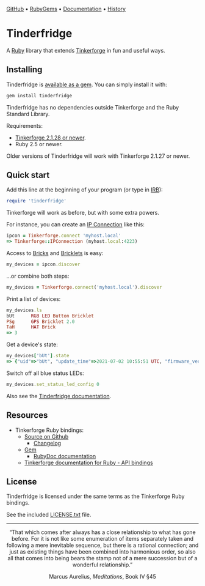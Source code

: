[GitHub](https://github.com/lllisteu/tinderfridge) • [RubyGems](https://rubygems.org/gems/tinderfridge) • [Documentation](https://www.rubydoc.info/gems/tinderfridge) • [History](History.md)

# Tinderfridge

A [Ruby](https://www.ruby-lang.org/) library that extends [Tinkerforge](https://www.tinkerforge.com/) in fun and useful ways.

## Installing

Tinderfridge is [available as a gem](https://rubygems.org/gems/tinderfridge). You can simply install it with:

```bash
gem install tinderfridge
```

Tinderfridge has no dependencies outside Tinkerforge and the Ruby Standard Library.

Requirements:

* [Tinkerforge 2.1.28 or newer](https://rubygems.org/gems/tinkerforge).
* Ruby 2.5 or newer.

Older versions of Tinderfridge will work with Tinkerforge 2.1.27 or newer.

## Quick start

Add this line at the beginning of your program (or type in [IRB](https://ruby-doc.org/stdlib/libdoc/irb/rdoc/IRB.html)):

```ruby
require 'tinderfridge'
```

Tinkerforge will work as before, but with some extra powers.

For instance, you can create an [IP Connection](https://www.tinkerforge.com/en/doc/Software/IPConnection_Ruby.html) like this:

```ruby
ipcon = Tinkerforge.connect 'myhost.local'
=> Tinkerforge::IPConnection (myhost.local:4223)
```

Access to [Bricks](https://www.tinkerforge.com/en/doc/Software/Bricks_Ruby.html) and [Bricklets](https://www.tinkerforge.com/en/doc/Software/Bricklets_Ruby.html) is easy:

```ruby
my_devices = ipcon.discover
```

...or combine both steps:

```ruby
my_devices = Tinkerforge.connect('myhost.local').discover
```

Print a list of devices:

```ruby
my_devices.ls
bUt      RGB LED Button Bricklet
PSg      GPS Bricklet 2.0
TaH      HAT Brick
=> 3
```

Get a device's state:

```ruby
my_devices['bUt'].state
=> {"uid"=>"bUt", "update_time"=>2021-07-02 10:55:51 UTC, "firmware_version"=>"2.0.2", "connected"=>{"uid"=>"TaH", "position"=>"d"}, "ipcon"=>{"host"=>"myhost.local", "port"=>4223}, "chip_temperature"=>27, "spitfp_error_count"=>[0, 1, 0, 0], "status_led_config"=>0, "color_rgb"=>[68, 9, 17], "color_calibration"=>[100, 100, 55], "pressed"=>false}
```

Switch off all blue status LEDs:

```ruby
my_devices.set_status_led_config 0
```

Also see the [Tinderfridge documentation](https://www.rubydoc.info/gems/tinderfridge).

## Resources

* Tinkerforge Ruby bindings:
    * [Source on Github](https://github.com/Tinkerforge/generators)
        * [Changelog](https://github.com/Tinkerforge/generators/blob/master/ruby/changelog.txt)
    * [Gem](https://rubygems.org/gems/tinkerforge)
        * [RubyDoc documentation](https://www.rubydoc.info/gems/tinkerforge)
    * [Tinkerforge documentation for Ruby - API bindings](https://www.tinkerforge.com/en/doc/Software/API_Bindings_Ruby.html)

## License

Tinderfridge is licensed under the same terms as the Tinkerforge Ruby bindings.

See the included [LICENSE.txt](LICENSE.txt) file.

-----

<p align=center>
“That which comes after always has a close relationship to what has gone before. For it is not like some enumeration of items separately taken and following a mere inevitable sequence, but there is a rational connection; and just as existing things have been combined into harmonious order, so also all that comes into being bears the stamp not of a mere succession but of a wonderful relationship.”
</p>

<p align=center>
Marcus Aurelius, <i>Meditations</i>, Book IV §45
</p>
